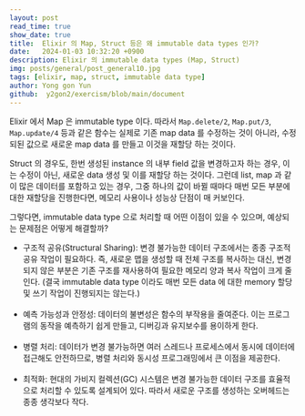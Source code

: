 ```yaml
---
layout: post
read_time: true
show_date: true
title:  Elixir 의 Map, Struct 등은 왜 immutable data types 인가?
date:   2024-01-03 10:32:20 +0900
description: Elixir 의 immutable data types (Map, Struct)
img: posts/general/post_general10.jpg
tags: [elixir, map, struct, immutable data type]
author: Yong gon Yun
github:  y2gon2/exercism/blob/main/document
---
```

<p>Elixir 에서 Map 은 immutable type 이다. 따라서 <code>Map.delete/2</code>, <code>Map.put/3</code>, <code>Map.update/4</code> 등과 같은 함수는 실제로 기존 map data 를 수정하는 것이 아니라, 수정되된 값으로 새로운 map data 를 만들고 이것을 재할당 하는 것이다.</p>
<p>Struct 의 경우도, 한번 생성된 instance 의 내부 field 값을 변경하고자 하는 경우, 이는 수정이 아닌, 새로운 data 생성 및 이를 재할당 하는 것이다. 그런데 list, map 과 같이 많은 데이터를 포함하고 있는 경우, 그중 하나의 값이 바뀔 때마다 매번 모든 부분에 대한 재할당을 진행한다면, 메모리 사용이나 성능상 단점이 매 커보인다.</p>
<p>그렇다면, immutable data type 으로 처리할 때 어떤 이점이 있을 수 있으며, 예상되는 문제점은 어떻게 해결할까?</p>

<ul>
<li>구조적 공유(Structural Sharing): 변경 불가능한 데이터 구조에서는 종종 구조적 공유 작업이 필요하다. 즉, 새로운 맵을 생성할 때 전체 구조를 복사하는 대신, 변경되지 않은 부분은 기존 구조를 재사용하여 필요한 메모리 양과 복사 작업이 크게 줄인다. (결국 immutable data type 이라도 매번 모든 data 에 대한 memory 할당 및 쓰기 작업이 진행되지는 않는다.)</li><br>
<li>예측 가능성과 안정성: 데이터의 불변성은 함수의 부작용을 줄여준다. 이는 프로그램의 동작을 예측하기 쉽게 만들고, 디버깅과 유지보수를 용이하게 한다. </li><br>
<li>병렬 처리: 데이터가 변경 불가능하면 여러 스레드나 프로세스에서 동시에 데이터에 접근해도 안전하므로, 병렬 처리와 동시성 프로그래밍에서 큰 이점을 제공한다.</li><br>
<li>최적화: 현대의 가비지 컬렉션(GC) 시스템은 변경 불가능한 데이터 구조를 효율적으로 처리할 수 있도록 설계되어 있다. 따라서 새로운 구조를 생성하는 오버헤드는 종종 생각보다 작다.</li>
</ul>

